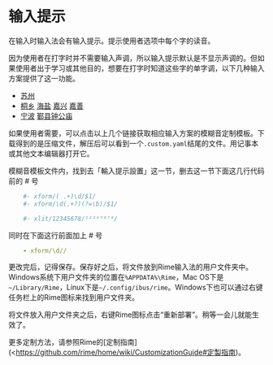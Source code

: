 # 输入提示

在输入时输入法会有输入提示。提示使用者选项中每个字的读音。

因为使用者在打字时并不需要输入声调，所以输入提示默认是不显示声调的。但如果使用者出于学习或其他目的，想要在打字时知道这些字的单字调，以下几种输入方案提供了这一功能。

- [苏州](https://gist.github.com/shinzoqchiuq/8be2df56d04688445ada5f348fe61f68/archive/16f4429c13da1ea75f4059be21010a18daa4df95.zip)
- [桐乡](https://gist.github.com/shinzoqchiuq/4420f5e672452d599a6c66d9f4f361e9/archive/e6d94f9f5c474f0ec10d6a26c55f51495e2f4fce.zip) [海盐](https://gist.github.com/shinzoqchiuq/c58f25754e7f3b5cac9f1956f4321a22/archive/d108ffff671e0179f9fd9e5e754a45d2fb41c452.zip) [嘉兴](https://gist.github.com/shinzoqchiuq/2dc859c9e217f712b1db10b9c2717781/archive/a185d26b3571408e6f6994e90126a6f09e25ac05.zip) [嘉善](https://gist.github.com/shinzoqchiuq/f650afa63fada227fc07f8150c161987/archive/1e090f01694a4b2e43db02464709725ba62bbdb5.zip)
- [宁波](https://gist.github.com/shinzoqchiuq/bec778d687f54140d9c92c301e5b3dcc/archive/c926f79afbb66aaac21d9fe06066aacfdde119f9.zip) [鄞县钟公庙](https://gist.github.com/shinzoqchiuq/16b8e0c521371decaf94df969bbe1e1e/archive/cfabeba73964e3ba37b43709141a1153342925b2.zip)

如果使用者需要，可以点击以上几个链接获取相应输入方案的模糊音定制模板。下载得到的是压缩文件，解压后可以看到一个`.custom.yaml`结尾的文件。用记事本或其他文本编辑器打开它。

模糊音模板文件内，找到去「輸入提示設置」这一节，删去这一节下面这几行代码前的 # 号

````yaml
    #- xform/( .+)\d/$1/
    #- xform/\d(.+?)(?=\b)/$1/
````
````yaml
    #- xlit/12345678/¹²³⁴⁵⁶⁷⁸/
````
同时在下面这行前面加上 # 号
````yaml
    - xform/\d//
````
更改完后，记得保存。保存好之后，将文件放到Rime输入法的用户文件夹中。Windows系统下用户文件夹的位置在`%APPDATA%\Rime`，Mac OS下是`~/Library/Rime`，Linux下是`~/.config/ibus/rime`。Windows下也可以通过右键任务栏上的Rime图标来找到用户文件夹。

将文件放入用户文件夹之后，右键Rime图标点击“重新部署”。稍等一会儿就能生效了。

更多定制方法，请参照Rime的[定制指南](<https://github.com/rime/home/wiki/CustomizationGuide#定製指南)。
